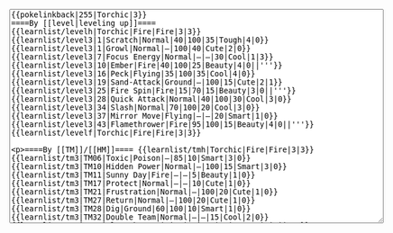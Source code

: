 </p><textarea readonly="" accesskey="," id="wpTextbox1" cols="80" rows="25" style="" class="mw-editfont-monospace" lang="en" dir="ltr" name="wpTextbox1">{{pokelinkback|255|Torchic|3}}
====By [[level|leveling up]]====
{{learnlist/levelh|Torchic|Fire|Fire|3|3}}
{{learnlist/level3|1|Scratch|Normal|40|100|35|Tough|4|0}}
{{learnlist/level3|1|Growl|Normal|—|100|40|Cute|2|0}}
{{learnlist/level3|7|Focus Energy|Normal|—|—|30|Cool|1|3}}
{{learnlist/level3|10|Ember|Fire|40|100|25|Beauty|4|0||'''}}
{{learnlist/level3|16|Peck|Flying|35|100|35|Cool|4|0}}
{{learnlist/level3|19|Sand-Attack|Ground|—|100|15|Cute|2|1}}
{{learnlist/level3|25|Fire Spin|Fire|15|70|15|Beauty|3|0||'''}}
{{learnlist/level3|28|Quick Attack|Normal|40|100|30|Cool|3|0}}
{{learnlist/level3|34|Slash|Normal|70|100|20|Cool|3|0}}
{{learnlist/level3|37|Mirror Move|Flying|—|—|20|Smart|1|0}}
{{learnlist/level3|43|Flamethrower|Fire|95|100|15|Beauty|4|0||'''}}
{{learnlist/levelf|Torchic|Fire|Fire|3|3}}

====By [[TM]]/[[HM]]====
{{learnlist/tmh|Torchic|Fire|Fire|3|3}}
{{learnlist/tm3|TM06|Toxic|Poison|—|85|10|Smart|3|0}}
{{learnlist/tm3|TM10|Hidden Power|Normal|—|100|15|Smart|3|0}}
{{learnlist/tm3|TM11|Sunny Day|Fire|—|—|5|Beauty|1|0}}
{{learnlist/tm3|TM17|Protect|Normal|—|—|10|Cute|1|0}}
{{learnlist/tm3|TM21|Frustration|Normal|—|100|20|Cute|1|0}}
{{learnlist/tm3|TM27|Return|Normal|—|100|20|Cute|1|0}}
{{learnlist/tm3|TM28|Dig|Ground|60|100|10|Smart|1|0}}
{{learnlist/tm3|TM32|Double Team|Normal|—|—|15|Cool|2|0}}
{{learnlist/tm3|TM35|Flamethrower|Fire|95|100|15|Beauty|4|0||'''}}
{{learnlist/tm3|TM38|Fire Blast|Fire|120|85|5|Beauty|4|0||'''}}
{{learnlist/tm3|TM39|Rock Tomb|Rock|50|80|10|Smart|3|0}}
{{learnlist/tm3|TM40|Aerial Ace|Flying|60|—|20|Cool|2|0}}
{{learnlist/tm3|TM42|Facade|Normal|70|100|20|Cute|2|0}}
{{learnlist/tm3|TM43|Secret Power|Normal|70|100|20|Smart|1|0}}
{{learnlist/tm3|TM44|Rest|Psychic|—|—|10|Cute|2|0}}
{{learnlist/tm3|TM45|Attract|Normal|—|100|15|Cute|2|0}}
{{learnlist/tm3|TM50|Overheat|Fire|140|90|5|Beauty|6|0||'''}}
{{learnlist/tm3|HM01|Cut|Normal|50|95|30|Cool|2|1}}
{{learnlist/tm3|HM04|Strength|Normal|80|100|15|Tough|2|1}}
{{learnlist/tm3|HM06|Rock Smash|Fighting|20|100|15|Tough|1|0||''}}
{{learnlist/tmf|Torchic|Fire|Fire|3|3}}

====By {{pkmn|breeding}}====
{{learnlist/breedh|Torchic|Fire|Fire|3|3}}
{{learnlist/breed3|{{MSP/3|287|Slakoth}}{{MSP/3|288|Vigoroth}}{{MSP/3|289|Slaking}}|Counter|Fighting|—|100|20|Tough|2|0}}
{{learnlist/breed3|{{MSP/3|220|Swinub}}{{MSP/3|221|Piloswine}}{{MSP/3|231|Phanpy}}{{MSP/3|232|Donphan}}{{MSP/3|288|Vigoroth}}{{MSP/3|289|Slaking}}|Endure|Normal|—|—|10|Tough|2|0}}
{{learnlist/breed3|{{MSP/3|288|Vigoroth}}{{MSP/3|289|Slaking}}|Reversal|Fighting|—|100|15|Cool|2|0||''}}
{{learnlist/breed3|{{MSP/3|323|Camerupt}}|Rock Slide|Rock|75|90|10|Tough|1|3}}
{{learnlist/breed3|{{MSP/3|056|Mankey}}{{MSP/3|057|Primeape}}{{MSP/3|209|Snubbull}}{{MSP/3|210|Granbull}}{{MSP/3|293|Whismur}}{{MSP/3|294|Loudred}}&lt;br>{{MSP/3|295|Exploud}}|SmellingSalt|Normal|60|100|10|Smart|2|3|*}}
{{learnlist/breed3|{{MSP/3|052|Meowth}}{{MSP/3|053|Persian}}{{MSP/3|056|Mankey}}{{MSP/3|057|Primeape}}{{MSP/3|128|Tauros}}{{MSP/3|261|Poochyena}}&lt;br>{{MSP/3|262|Mightyena}}{{MSP/3|274|Nuzleaf}}{{MSP/3|275|Shiftry}}{{MSP/3|289|Slaking}}{{MSP/3|336|Seviper}}|Swagger|Normal|—|90|15|Cute|2|0}}
{{learnlist/breedf|Torchic|Fire|Fire|3|3}}

====By [[Move Tutor|tutoring]]====
{{learnlist/tutorh|Torchic|Fire|Fire|3|3}}
{{learnlist/tutor3|Body Slam|Normal|85|100|15|Tough|1|4|||yes|yes|yes}}
{{learnlist/tutor3|Counter|Fighting|—|100|20|Tough|2|0|||yes|yes|no}}
{{learnlist/tutor3|Double-Edge|Normal|120|100|15|Tough|6|0|||yes|yes|yes}}
{{learnlist/tutor3|Endure|Normal|—|—|10|Tough|2|0|||no|yes|no}}
{{learnlist/tutor3|Mega Kick|Normal|120|75|5|Cool|4|0|||yes|yes|no}}
{{learnlist/tutor3|Mega Punch|Normal|80|85|20|Tough|4|0|||yes|yes|no}}
{{learnlist/tutor3|Mimic|Normal|—|—|10|Cute|1|0|||yes|yes|yes}}
{{learnlist/tutor3|Mud-Slap|Ground|20|100|10|Cute|2|1|||no|yes|no}}
{{learnlist/tutor3|Rock Slide|Rock|75|90|10|Tough|1|3|||yes|yes|no}}
{{learnlist/tutor3|Seismic Toss|Fighting|—|100|20|Tough|2|1|||yes|yes|yes}}
{{learnlist/tutor3|Sleep Talk|Normal|—|—|10|Cute|3|0|||no|yes|no}}
{{learnlist/tutor3|Snore|Normal|40|100|15|Cute|4|0|||no|yes|no}}
{{learnlist/tutor3|Substitute|Normal|—|—|10|Smart|2|0|||yes|yes|yes}}
{{learnlist/tutor3|Swagger|Normal|—|90|15|Cute|2|0|||no|yes|yes}}
{{learnlist/tutor3|Swift|Normal|60|—|20|Cool|2|0|||no|yes|no}}
{{learnlist/tutor3|Swords Dance|Normal|—|—|30|Beauty|1|0|||yes|yes|no}}
{{learnlist/tutorf|Torchic|Fire|Fire|3|3}}

[[fr:Poussifeu/Génération 3]]
[[it:Torchic/Mosse apprese in terza generazione]]
[[ja:アチャモ/第六世代以前のおぼえるわざ]]
[[zh:火稚鸡/第三世代招式表]]
